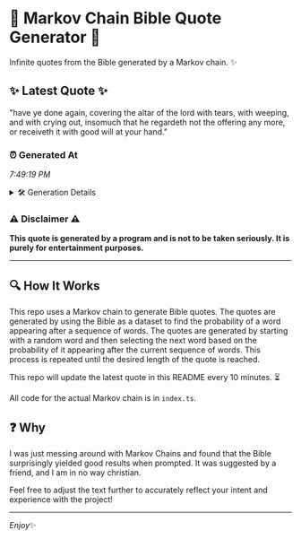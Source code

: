 # 📖 Markov Chain Bible Quote Generator 📖

Infinite quotes from the Bible generated by a Markov chain. ✨

## ✨ Latest Quote ✨
"have ye done again, covering the altar of the lord with tears, with weeping, and with crying out, insomuch that he regardeth not the offering any more, or receiveth it with good will at your hand."

### ⏰ Generated At
*7:49:19 PM*

<details>
    <summary>🛠️ Generation Details</summary>
    <p>
        <strong>🌱 Seed:</strong> have<br>
        <strong>🔄 Iterations:</strong> 35<br>
        <strong>📜 Context History:</strong><br>[ have ]: ye<br>[ have, ye ]: done<br>[ have, ye, done ]: again,<br>[ have, ye, done, again, ]: covering<br>[ have, ye, done, again,, covering ]: the<br>[ have, ye, done, again,, covering, the ]: altar<br>[ ye, done, again,, covering, the, altar ]: of<br>[ done, again,, covering, the, altar, of ]: the<br>[ again,, covering, the, altar, of, the ]: lord<br>[ covering, the, altar, of, the, lord ]: with<br>[ the, altar, of, the, lord, with ]: tears,<br>[ altar, of, the, lord, with, tears, ]: with<br>[ of, the, lord, with, tears,, with ]: weeping,<br>[ the, lord, with, tears,, with, weeping, ]: and<br>[ lord, with, tears,, with, weeping,, and ]: with<br>[ with, tears,, with, weeping,, and, with ]: crying<br>[ tears,, with, weeping,, and, with, crying ]: out,<br>[ with, weeping,, and, with, crying, out, ]: insomuch<br>[ weeping,, and, with, crying, out,, insomuch ]: that<br>[ and, with, crying, out,, insomuch, that ]: he<br>[ with, crying, out,, insomuch, that, he ]: regardeth<br>[ crying, out,, insomuch, that, he, regardeth ]: not<br>[ out,, insomuch, that, he, regardeth, not ]: the<br>[ insomuch, that, he, regardeth, not, the ]: offering<br>[ that, he, regardeth, not, the, offering ]: any<br>[ he, regardeth, not, the, offering, any ]: more,<br>[ regardeth, not, the, offering, any, more, ]: or<br>[ not, the, offering, any, more,, or ]: receiveth<br>[ the, offering, any, more,, or, receiveth ]: it<br>[ offering, any, more,, or, receiveth, it ]: with<br>[ any, more,, or, receiveth, it, with ]: good<br>[ more,, or, receiveth, it, with, good ]: will<br>[ or, receiveth, it, with, good, will ]: at<br>[ receiveth, it, with, good, will, at ]: your<br>[ it, with, good, will, at, your ]: hand.<br>
    </p>
</details>

### ⚠️ Disclaimer ⚠️
**This quote is generated by a program and is not to be taken seriously. It is purely for entertainment purposes.**

---

## 🔍 How It Works

This repo uses a Markov chain to generate Bible quotes. The quotes are generated by using the Bible as a dataset to find the probability of a word appearing after a sequence of words. The quotes are generated by starting with a random word and then selecting the next word based on the probability of it appearing after the current sequence of words. This process is repeated until the desired length of the quote is reached.

This repo will update the latest quote in this README every 10 minutes. ⏳

All code for the actual Markov chain is in `index.ts`.

## ❓ Why

I was just messing around with Markov Chains and found that the Bible surprisingly yielded good results when prompted. 
It was suggested by a friend, and I am in no way christian.

Feel free to adjust the text further to accurately reflect your intent and experience with the project!

---

*Enjoy*✨
